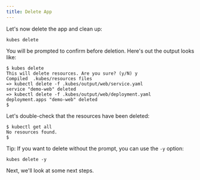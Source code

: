 ```yaml
---
title: Delete App
---
```


Let's now delete the app and clean up:

    kubes delete

You will be prompted to confirm before deletion. Here's out the output looks like:

    $ kubes delete
    This will delete resources. Are you sure? (y/N) y
    Compiled  .kubes/resources files
    => kubectl delete -f .kubes/output/web/service.yaml
    service "demo-web" deleted
    => kubectl delete -f .kubes/output/web/deployment.yaml
    deployment.apps "demo-web" deleted
    $

Let's double-check that the resources have been deleted:

    $ kubectl get all
    No resources found.
    $

Tip: If you want to delete without the prompt, you can use the `-y` option:

    kubes delete -y

Next, we'll look at some next steps.
